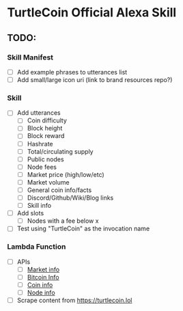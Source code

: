 # TurtleCoin Official Alexa Skill

## TODO:
### Skill Manifest
- [ ] Add example phrases to utterances list
- [ ] Add small/large icon uri (link to brand resources repo?)

### Skill
- [ ] Add utterances
	- [ ] Coin difficulty
	- [ ] Block height
	- [ ] Block reward
	- [ ] Hashrate
	- [ ] Total/circulating supply
	- [ ] Public nodes
	- [ ] Node fees
	- [ ] Market price (high/low/etc)
	- [ ] Market volume
	- [ ] General coin info/facts
	- [ ] Discord/Github/Wiki/Blog links
	- [ ] Skill info
- [ ]  Add slots
	- [ ] Nodes with a fee below x
- [ ] Test using "TurtleCoin" as the invocation name

### Lambda Function
- [ ] APIs
	- [ ]  [Market info](https://tradeogre.com/api/v1/ticker/BTC-TRTL)
	- [ ]  [Bitcoin Info](https://www.bitstamp.net/api/ticker)
	- [ ]  [Coin info](http://trtl.node4whales.tk:11898/info)
	- [ ]  [Node info](https://trtl.nodes.pub/api/getNodes)
- [ ] Scrape content from https://turtlecoin.lol